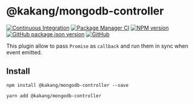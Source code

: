 # @kakang/mongodb-controller

[![Continuous Integration](https://github.com/kaka-repo/mongodb-controller/actions/workflows/ci.yml/badge.svg)](https://github.com/kaka-repo/mongodb-controller/actions/workflows/ci.yml)
[![Package Manager CI](https://github.com/kaka-repo/mongodb-controller/actions/workflows/package-manager-ci.yml/badge.svg)](https://github.com/kaka-repo/mongodb-controller/actions/workflows/package-manager-ci.yml)
[![NPM version](https://img.shields.io/npm/v/@kakang/mongodb-controller.svg?style=flat)](https://www.npmjs.com/package/@kakang/mongodb-controller)
[![GitHub package.json version](https://img.shields.io/github/package-json/v/kaka-repo/mongodb-controller)](https://github.com/kaka-repo/mongodb-controller)
[![GitHub](https://img.shields.io/github/license/kaka-repo/mongodb-controller)](https://github.com/kaka-repo/mongodb-controller)

This plugin allow to pass `Promise` as `callback` and run them in sync when event emitted.

## Install

```
npm install @kakang/mongodb-controller --save

yarn add @kakang/mongodb-controller
```
